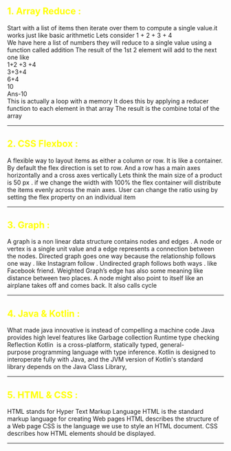 
## <span style="color:yellow"> 1. Array Reduce :</span>

Start with a list of items then iterate over them to compute a single value.it works just like basic arithmetic
Lets consider  1 + 2 + 3 + 4 <br>
We have here a list of numbers they will reduce to a single value using a function called addition
The result of the 1st 2 element will add to the next one like <br>
1+2 +3 +4 <br>
3+3+4 <br>
6+4 <br>
10 <br>
Ans-10 <br>
This is actually a loop with a memory
It does this by applying a reducer function to each element in that array
The result is the combine total of the array
___

## <span style="color:yellow"> 2. CSS Flexbox :</span>

A flexible way to layout items as either a column or row. It is like a container. By default the flex direction is set to row. And a row has a main axes horizontally and a cross axes vertically
Lets think the main size of a product is 50 px . if we change the width with 100% the flex container will distribute the items evenly across the main axes.  User can change the ratio using  by setting the flex property on an individual item 
___
## <span style="color:yellow"> 3. Graph :</span>

A graph is a non linear data structure contains nodes and edges . A node or vertex is a single unit value and a edge represents a connection between the nodes. Directed graph goes one way because the relationship follows one way . like Instagram follow . Undirected graph follows both ways . like Facebook friend. Weighted Graph’s  edge has also some meaning like distance between two places. A node might also point to itself like an airplane takes off and comes back. It also calls cycle 
___
## <span style="color:yellow"> 4. Java & Kotlin : </span>


What made java innovative is instead of compelling a machine code 
Java provides high level features like
Garbage collection
Runtime type checking 
Reflection
Kotlin  is a cross-platform, statically typed, general-purpose programming language with type inference. Kotlin is designed to interoperate fully with Java, and the JVM version of Kotlin's standard library depends on the Java Class Library,
____
## <span style="color:yellow"> 5. HTML & CSS :</span>


HTML stands for Hyper Text Markup Language
HTML is the standard markup language for creating Web pages
HTML describes the structure of a Web page
CSS is the language we use to style an HTML document.
CSS describes how HTML elements should be displayed.
_____
